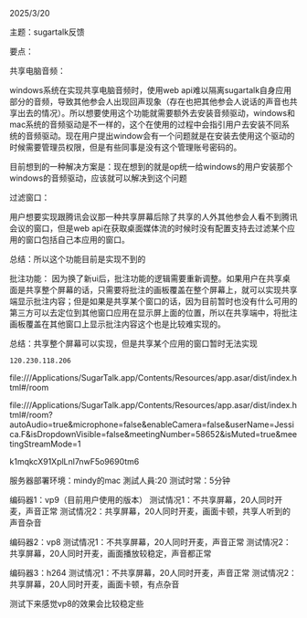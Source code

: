 2025/3/20

主题：sugartalk反馈

要点：

共享电脑音频：

windows系统在实现共享电脑音频时，使用web api难以隔离sugartalk自身应用部分的音频，导致其他参会人出现回声现象（存在也把其他参会人说话的声音也共享出去的情况）。所以想要使用这个功能就需要额外去安装音频驱动，windows和mac系统的音频驱动是不一样的，这个在使用的过程中会指引用户去安装不同系统的音频驱动。现在用户提出window会有一个问题就是在安装去使用这个驱动的时候需要管理员权限，但是有些同事是没有这个管理账号密码的。

目前想到的一种解决方案是：现在想到的就是op统一给windows的用户安装那个windows的音频驱动，应该就可以解决到这个问题



过滤窗口：

用户想要实现跟腾讯会议那一种共享屏幕后除了共享的人外其他参会人看不到腾讯会议的窗口，但是web api在获取桌面媒体流的时候时没有配置支持去过滤某个应用的窗口包括自己本应用的窗口。

总结：所以这个功能目前是实现不到的



批注功能：
因为换了新ui后，批注功能的逻辑需要重新调整。如果用户在共享桌面是共享整个屏幕的话，只需要将批注的画板覆盖在整个屏幕上，就可以实现共享端显示批注内容；但是如果是共享某个窗口的话，因为目前暂时也没有什么可用的第三方可以去定位到其他窗口应用在显示屏上面的位置，所以在共享端中，将批注画板覆盖在其他窗口上显示批注内容这个也是比较难实现的。

总结：共享整个屏幕可以实现，但是共享某个应用的窗口暂时无法实现





```
120.230.118.206
```

file:///Applications/SugarTalk.app/Contents/Resources/app.asar/dist/index.html#/room

file:///Applications/SugarTalk.app/Contents/Resources/app.asar/dist/index.html#/room?autoAudio=true&microphone=false&enableCamera=false&userName=Jessica.F&isDropdownVisible=false&meetingNumber=58652&isMuted=true&meetingStreamMode=1

k1mqkcX91XplLnl7nwF5o9690tm6



服务器部署环境：mindy的mac
測試人員:20
测试时常：5分钟

编码器1：vp9（目前用户使用的版本）
测试情况1：不共享屏幕，20人同时开麦，声音正常
测试情况2：共享屏幕，20人同时开麦，画面卡顿，共享人听到的声音杂音

编码器2：vp8
测试情况1：不共享屏幕，20人同时开麦，声音正常
测试情况2：共享屏幕，20人同时开麦，画面播放较稳定，声音都正常

编码器3：h264
测试情况1：不共享屏幕，20人同时开麦，声音正常
测试情况2：共享屏幕，20人同时开麦，画面卡顿，有点杂音

测试下来感觉vp8的效果会比较稳定些



